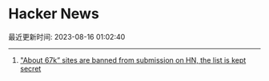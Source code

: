 # Hacker News

最近更新时间: 2023-08-16 01:02:40

--- 
1. ["About 67k” sites are banned from submission on HN, the list is kept secret](https://news.ycombinator.com/item?id=37130147) 
